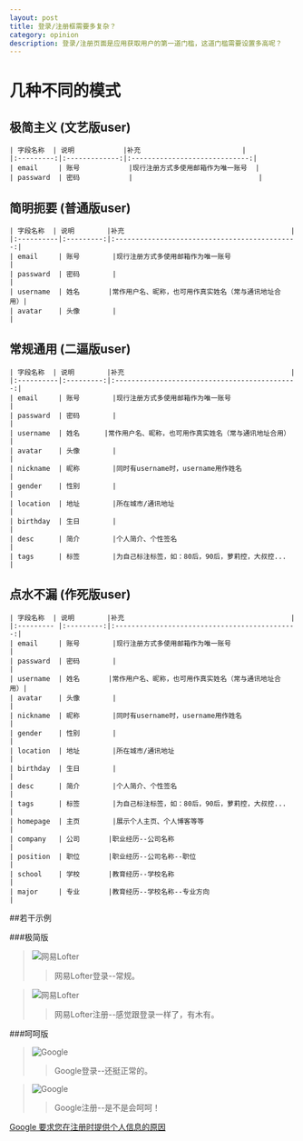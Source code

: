 ```yaml
---
layout: post
title: 登录/注册框需要多复杂？
category: opinion
description: 登录/注册页面是应用获取用户的第一道门槛，这道门槛需要设置多高呢？
---
```


# 几种不同的模式

极简主义 (文艺版user)
-------------------

	| 字段名称 	| 说明			|补充							|
	|:---------:|:-------------:|:-----------------------------:|
	| email		| 账号			|现行注册方式多使用邮箱作为唯一账号	|
	| passward	| 密码      		|	  							|

简明扼要 (普通版user)
--------------------

	| 字段名称 	| 说明		|补充	    									|
	|:----------|:---------:|:---------------------------------------------:|
	| email		| 账号		|现行注册方式多使用邮箱作为唯一账号					|
	| passward	| 密码      	|											    |
	| username	| 姓名       |常作用户名、昵称，也可用作真实姓名（常与通讯地址合用）|
	| avatar  	| 头像     	|	  											|

常规通用 (二逼版user)
-------------------

	| 字段名称 	| 说明		|补充											|
	|:----------|:---------:|:---------------------------------------------:|
	| email		| 账号		|现行注册方式多使用邮箱作为唯一账号					|
	| passward	| 密码      	|	  											|
	| username	| 姓名      |常作用户名、昵称，也可用作真实姓名（常与通讯地址合用） |
	| avatar  	| 头像     	|	 											|
	| nickname	| 昵称     	|同时有username时，username用作姓名				|
	| gender  	| 性别     	|    											|
	| location	| 地址     	|所在城市/通讯地址									|
	| birthday	| 生日     	|  												|
	| desc    	| 简介     	|个人简介、个性签名								|
	| tags    	| 标签      	|为自己标注标签，如：80后，90后，萝莉控，大叔控...	|

点水不漏 (作死版user)
-------------------

	| 字段名称 	| 说明		|补充											|
	|:--------- |:---------:|:---------------------------------------------:|
	| email		| 账号		|现行注册方式多使用邮箱作为唯一账号					|
	| passward	| 密码      	|	  											|
	| username	| 姓名       |常作用户名、昵称，也可用作真实姓名（常与通讯地址合用）|
	| avatar  	| 头像     	|	  											|
	| nickname	| 昵称     	|同时有username时，username用作姓名				|
	| gender  	| 性别     	|    											|
	| location	| 地址     	|所在城市/通讯地址									|
	| birthday	| 生日     	|  												|
	| desc    	| 简介     	|个人简介、个性签名								|
	| tags    	| 标签      	|为自己标注标签，如：80后，90后，萝莉控，大叔控...	|
	| homepage	| 主页     	|展示个人主页、个人博客等等							|
	| company 	| 公司       |职业经历--公司名称								|
	| position 	| 职位       |职业经历--公司名称--职位							|
	| school  	| 学校       |教育经历--学校名称								|
	| major   	| 专业       |教育经历--学校名称--专业方向						|	

##若干示例

###极简版

> ![网易Lofter](/images/sign_in_up/lofter_in.png)
>> 网易Lofter登录--常规。

> ![网易Lofter](/images/sign_in_up/lofter_up.png)
>> 网易Lofter注册--感觉跟登录一样了，有木有。

###呵呵版

> ![Google](/images/sign_in_up/Google_in.png)
>> Google登录--还挺正常的。

> ![Google](/images/sign_in_up/Google_up.png)
>> Google注册--是不是会呵呵！

[Google 要求您在注册时提供个人信息的原因](https://support.google.com/accounts/answer/1733224?hl=zh-Hans)

